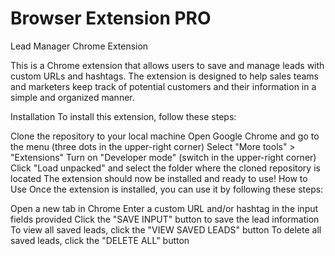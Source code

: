 # Browser Extension PRO

Lead Manager Chrome Extension

This is a Chrome extension that allows users to save and manage leads with custom URLs and hashtags. The extension is designed to help sales teams and marketers keep track of potential customers and their information in a simple and organized manner.

Installation
To install this extension, follow these steps:

Clone the repository to your local machine
Open Google Chrome and go to the menu (three dots in the upper-right corner)
Select "More tools" > "Extensions"
Turn on "Developer mode" (switch in the upper-right corner)
Click "Load unpacked" and select the folder where the cloned repository is located
The extension should now be installed and ready to use!
How to Use
Once the extension is installed, you can use it by following these steps:

Open a new tab in Chrome
Enter a custom URL and/or hashtag in the input fields provided
Click the "SAVE INPUT" button to save the lead information
To view all saved leads, click the "VIEW SAVED LEADS" button
To delete all saved leads, click the "DELETE ALL" button